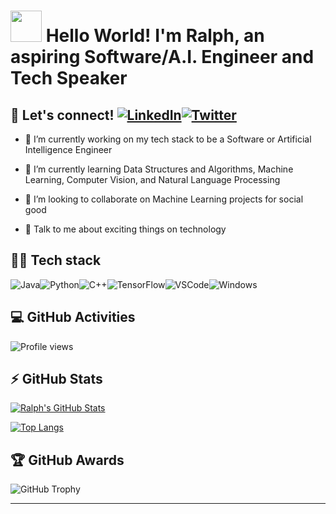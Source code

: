 # <img src = "https://raw.githubusercontent.com/MartinHeinz/MartinHeinz/master/wave.gif" width = 50px> Hello World!  I'm Ralph, an aspiring Software/A.I. Engineer and Tech Speaker


## :handshake: Let's connect! [![LinkedIn](https://img.shields.io/badge/linkedin-%230077B5.svg?&style=for-the-badge&logo=linkedin&logoColor=white)](https://linkedin.com/in/ralphcajipe)[![Twitter](https://img.shields.io/badge/twitter-%231DA1F2.svg?&style=for-the-badge&logo=twitter&logoColor=white)](https://twitter.com/ralf_on_ai) 

- 🔭 I’m currently working on my tech stack to be a Software or Artificial Intelligence Engineer

- 🌱 I’m currently learning Data Structures and Algorithms, Machine Learning, Computer Vision, and Natural Language Processing 

- 👯 I’m looking to collaborate on Machine Learning projects for social good 

- 💬 Talk to me about exciting things on technology

## :man_technologist: Tech stack

![Java](https://img.icons8.com/color/50/000000/java-coffee-cup-logo.png)![Python](https://img.icons8.com/color/48/000000/python.png)![C++](https://img.icons8.com/color/48/000000/c-plus-plus-logo.png)![TensorFlow](https://img.icons8.com/color/48/000000/tensorflow.png)![VSCode](https://img.icons8.com/fluent/48/000000/visual-studio-code-2019.png)![Windows](https://img.icons8.com/color/48/000000/windows-10.png)

## :computer: GitHub Activities
![Profile views](https://gpvc.arturio.dev/ralphcajipe)

## :zap: GitHub Stats
[![Ralph's GitHub Stats](https://github-readme-stats.vercel.app/api?username=ralphcajipe&count_private=true&show_icons=true&theme=default)](https://github.com/ralphcajipe/github-readme-stats)

[![Top Langs](https://github-readme-stats.vercel.app/api/top-langs/?username=ralphcajipe&layout=compact)](https://github.com/ralphcajipe/github-readme-stats)

## :trophy: GitHub Awards
![GitHub Trophy](https://github-profile-trophy.vercel.app/?username=ralphcajipe)



---


